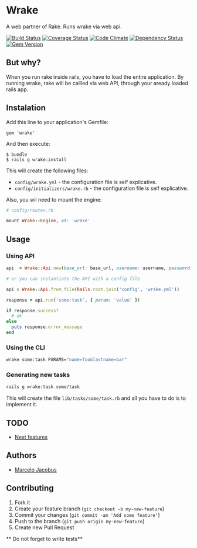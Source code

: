 # Wrake

A web partner of Rake. Runs wrake via web api.

[![Build Status](https://travis-ci.org/mjacobus/wrake.png?branch=master)](https://travis-ci.org/mjacobus/wrake)
[![Coverage Status](https://coveralls.io/repos/mjacobus/wrake/badge.png)](https://coveralls.io/r/mjacobus/wrake)
[![Code Climate](https://codeclimate.com/github/mjacobus/wrake.png)](https://codeclimate.com/github/mjacobus/wrake)
[![Dependency Status](https://gemnasium.com/mjacobus/wrake.png)](https://gemnasium.com/mjacobus/wrake)
[![Gem Version](https://badge.fury.io/rb/wrake.png)](http://badge.fury.io/rb/wrake)

## But why?

When you run rake inside rails, you have to load the entire application. By running wrake,
rake will be callled via web API, through your aready loaded rails app.

## Instalation

Add this line to your application's Gemfile:

    gem 'wrake'

And then execute:

    $ bundle
    $ rails g wrake:install

This will create the following files:

- ```config/wrake.yml``` - the configuration file is self explicative.
- ```config/initializers/wrake.rb``` - the configuration file is self explicative.

Also, you wil need to mount the engine:

```ruby
# config/routes.rb

mount Wrake::Engine, at: 'wrake'
```

## Usage

### Using API
```ruby
api  = Wrake::Api.new(base_url: base_url, username: username, password: password)

# or you can instantiate the API with a config file

api = Wrake::Api.from_file(Rails.root.join('config', 'wrake.yml'))

response = api.run('some:task', { param: 'value' })

if response.success?
  # ok
else
  puts response.error_message
end
```

### Using the CLI

```bash
wrake some:task PARAMS="name=foo&lastname=bar"
```

### Generating new tasks

```bash
rails g wrake:task some/task
```

This will create the file ```lib/tasks/some/task.rb``` and all you have to do is
to implement it.

## TODO

- [Next features](https://github.com/mjacobus/wrake/issues?labels=enhancement&page=1&state=open)

## Authors

- [Marcelo Jacobus](https://github.com/mjacobus)

## Contributing

1. Fork it
2. Create your feature branch (`git checkout -b my-new-feature`)
3. Commit your changes (`git commit -am 'Add some feature'`)
4. Push to the branch (`git push origin my-new-feature`)
5. Create new Pull Request

** Do not forget to write tests**
